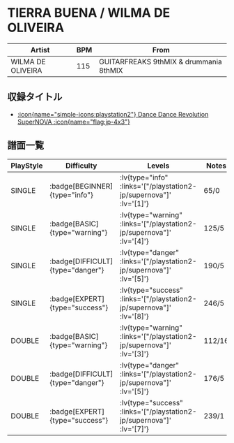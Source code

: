 # TIERRA BUENA / WILMA DE OLIVEIRA

|Artist|BPM|From|
|------|---|----|
|WILMA DE OLIVEIRA|115|GUITARFREAKS 9thMIX & drummania 8thMIX|

## 収録タイトル

- [ :icon{name="simple-icons:playstation2"} Dance Dance Revolution SuperNOVA :icon{name="flag:jp-4x3"} ](/playstation2-jp/supernova)

## 譜面一覧

|PlayStyle|Difficulty|Levels|Notes|Movie|
|---------|----------|------|-----|-----|
|SINGLE| :badge[BEGINNER]{type="info"} | :lv{type="info" :links='["/playstation2-jp/supernova"]' :lv='[1]'} |65/0||
|SINGLE| :badge[BASIC]{type="warning"} | :lv{type="warning" :links='["/playstation2-jp/supernova"]' :lv='[4]'} |125/5||
|SINGLE| :badge[DIFFICULT]{type="danger"} | :lv{type="danger" :links='["/playstation2-jp/supernova"]' :lv='[5]'} |190/5||
|SINGLE| :badge[EXPERT]{type="success"} | :lv{type="success" :links='["/playstation2-jp/supernova"]' :lv='[8]'} |246/5||
|DOUBLE| :badge[BASIC]{type="warning"} | :lv{type="warning" :links='["/playstation2-jp/supernova"]' :lv='[3]'} |112/16||
|DOUBLE| :badge[DIFFICULT]{type="danger"} | :lv{type="danger" :links='["/playstation2-jp/supernova"]' :lv='[5]'} |176/5||
|DOUBLE| :badge[EXPERT]{type="success"} | :lv{type="success" :links='["/playstation2-jp/supernova"]' :lv='[7]'} |239/1||
